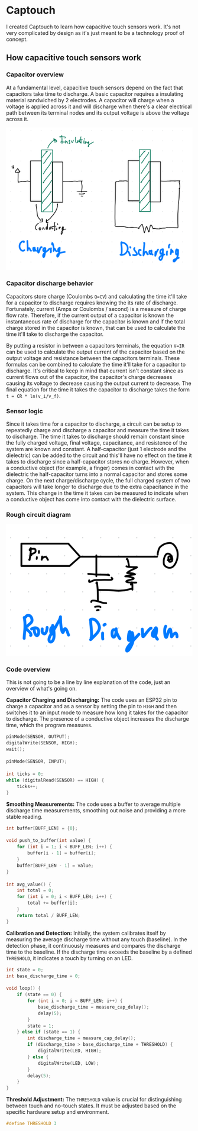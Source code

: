 # Captouch
I created Captouch to learn how capacitive touch sensors work. It's not very complicated by design as it's just meant to be a technology proof of concept.

## How capacitive touch sensors work

### Capacitor overview
At a fundamental level, capacitive touch sensors depend on the fact that capacitors take time to discharge. A basic capacitor requires a insulating material sandwiched by 2 electrodes. A capacitor will charge when a voltage is applied across it and will discharge when there's a clear electrical path between its terminal nodes and its output voltage is above the voltage across it.

![Capacitor diagram](./capacitor_diagram.png)

### Capacitor discharge behavior
Capacitors store charge (Coulombs `Q=CV`) and calculating the time it'll take for a capacitor to discharge requires knowing the its rate of discharge. Fortunately, current (Amps or Coulombs / second) is a measure of charge flow rate. Therefore, if the current output of a capacitor is known the instantaneous rate of discharge for the capacitor is known and if the total charge stored in the capacitor is known, that can be used to calculate the time it'll take to discharge the capacitor.

By putting a resistor in between a capacitors terminals, the equation `V=IR` can be used to calculate the output current of the capacitor based on the output voltage and resistance between the capacitors terminals. These formulas can be combined to calculate the time it'll take for a capacitor to discharge. It's critical to keep in mind that current isn't constant since as current flows out of the capacitor, the capacitor's charge decreases causing its voltage to decrease causing the output current to decrease. The final equation for the time it takes the capacitor to discharge takes the form `t = CR * ln(v_i/v_f)`.

### Sensor logic
Since it takes time for a capacitor to discharge, a circuit can be setup to repeatedly charge and discharge a capacitor and measure the time it takes to discharge. The time it takes to discharge should remain constant since the fully charged voltage, final voltage, capacitance, and resistence of the system are known and constant. A half-capacitor (just 1 electrode and the dielectric) can be added to the circuit and this'll have no effect on the time it takes to discharge since a half-capacitor stores no charge. However, when a conductive object (for example, a finger) comes in contact with the dielectric the half-capacitor turns into a normal capacitor and stores some charge. On the next charge/discharge cycle, the full charged system of two capacitors will take longer to discharge due to the extra capacitance in the system. This change in the time it takes can be measured to indicate when a conductive object has come into contact with the dielectric surface.

### Rough circuit diagram
![Rough circuit diagram](./circuit_diagram.png)

### Code overview
This is not going to be a line by line explanation of the code, just an overview of what's going on.

**Capacitor Charging and Discharging:**
The code uses an ESP32 pin to charge a capacitor and as a sensor by setting the pin to `HIGH` and then switches it to an input mode to measure how long it takes for the capacitor to discharge.
The presence of a conductive object increases the discharge time, which the program measures.

```c
pinMode(SENSOR, OUTPUT);
digitalWrite(SENSOR, HIGH);
wait();

pinMode(SENSOR, INPUT);

int ticks = 0;
while (digitalRead(SENSOR) == HIGH) {
    ticks++;
}
```

**Smoothing Measurements:**
The code uses a buffer to average multiple discharge time measurements, smoothing out noise and providing a more stable reading.

```c
int buffer[BUFF_LEN] = {0};

void push_to_buffer(int value) {
    for (int i = 1; i < BUFF_LEN; i++) {
        buffer[i - 1] = buffer[i];
    }
    buffer[BUFF_LEN - 1] = value;
}

int avg_value() {
    int total = 0;
    for (int i = 0; i < BUFF_LEN; i++) {
        total += buffer[i];
    }
    return total / BUFF_LEN;
}
```

**Calibration and Detection:**
Initially, the system calibrates itself by measuring the average discharge time without any touch (baseline). In the detection phase, it continuously measures and compares the discharge time to the baseline. If the discharge time exceeds the baseline by a defined `THRESHOLD`, it indicates a touch by turning on an LED.

```c
int state = 0;
int base_discharge_time = 0;

void loop() {
    if (state == 0) {
        for (int i = 0; i < BUFF_LEN; i++) {
            base_discharge_time = measure_cap_delay();
            delay(5);
        }
        state = 1;
    } else if (state == 1) {
        int discharge_time = measure_cap_delay();
        if (discharge_time > base_discharge_time + THRESHOLD) {
            digitalWrite(LED, HIGH);
        } else {
            digitalWrite(LED, LOW);
        }
        delay(5);
    }
}
```

**Threshold Adjustment:**
The `THRESHOLD` value is crucial for distinguishing between touch and no-touch states. It must be adjusted based on the specific hardware setup and environment.

```c
#define THRESHOLD 3
```